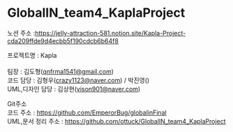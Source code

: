 # GlobalIN_team4_KaplaProject

노션 주소 :https://jelly-attraction-581.notion.site/Kapla-Project-cda209ffde9d4ecbb5f190cdcb6b64f8<br>

프로젝트명 : Kapla <br>	
팀장 : 김도형(qnfrma1541@gmail.com)<br>
코드 담당 : 김형우(crazy1123@naver.com) / 박진영()<br>
UML,디자인 담당 : 김상현(vison901@naver.com)

Git주소<br>
코드 주소 : https://github.com/EmperorBug/globalinFinal<br>
UML,문서 정리 주소 : https://github.com/ottuck/GlobalIN_team4_KaplaProject
